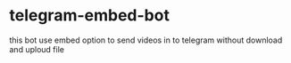 # telegram-embed-bot
this bot use embed option to send videos in to telegram without download and uploud file
